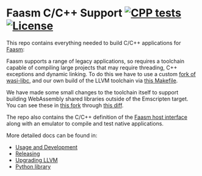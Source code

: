 # Faasm C/C++ Support [![CPP tests](https://github.com/faasm/cpp/workflows/Tests/badge.svg?branch=master)](https://github.com/faasm/cpp/actions) [![License](https://img.shields.io/github/license/faasm/cpp.svg)](https://github.com/faasm/cpp/blob/master/LICENSE.md) 

This repo contains everything needed to build C/C++ applications for
[Faasm](https://github.com/faasm/faasm):

Faasm supports a range of legacy applications, so requires a toolchain capable
of compiling large projects that may require threading, C++ exceptions and
dynamic linking. To do this we have to use a custom [fork of
wasi-libc](https://github.com/faasm/wasi-libc), and our own build of the LLVM
toolchain via [this Makefile](Makefile).  

We have made some small changes to the toolchain itself to support building
WebAssembly shared libraries outside of the Emscripten target. You can see these
in [this fork](https://github.com/faasm/llvm-project) through [this
diff](https://github.com/llvm/llvm-project/compare/llvmorg-10.0.1...faasm:faasm).

The repo also contains the C/C++ definition of the [Faasm host
interface](https://github.com/faasm/faasm/blob/master/docs/host_interface.md)
along with an emulator to compile and test native applications.

More detailed docs can be found in:

- [Usage and Development](docs/usage.md)
- [Releasing](docs/release.md)
- [Upgrading LLVM](docs/upgrading-llvm.md)
- [Python library](docs/python.md)
